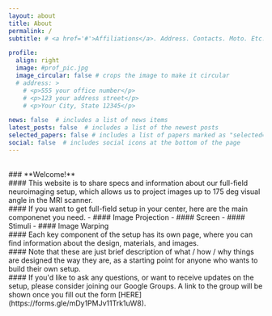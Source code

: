 ```yaml
---
layout: about
title: About
permalink: /
subtitle: # <a href='#'>Affiliations</a>. Address. Contacts. Moto. Etc.

profile:
  align: right
  image: #prof_pic.jpg
  image_circular: false # crops the image to make it circular
  # address: >
    # <p>555 your office number</p>
    # <p>123 your address street</p>
    # <p>Your City, State 12345</p>

news: false  # includes a list of news items
latest_posts: false  # includes a list of the newest posts
selected_papers: false # includes a list of papers marked as "selected={true}"
social: false  # includes social icons at the bottom of the page
---
```



<br>
### **Welcome!**

<br>
#### This website is to share specs and information about our full-field neuroimaging setup, which allows us to project images up to 175 deg visual angle in the MRI scanner. 

<br>
#### If you want to get full-field setup in your center, here are the main componenet you need. 
  - #### Image Projection
  - #### Screen
  - #### Stimuli
  - #### Image Warping

<br>
#### Each key component of the setup has its own page, where you can find information about the design, materials, and images. 

<br> 
#### Note that these are just brief description of what / how / why things are designed the way they are, as a starting point for anyone who wants to build their own setup.

<br>
#### If you'd like to ask any questions, or want to receive updates on the setup, please consider joining our Google Groups. A link to the group will be shown once you fill out the form [HERE](https://forms.gle/mDy1PMJv11Trk1uW8).   
